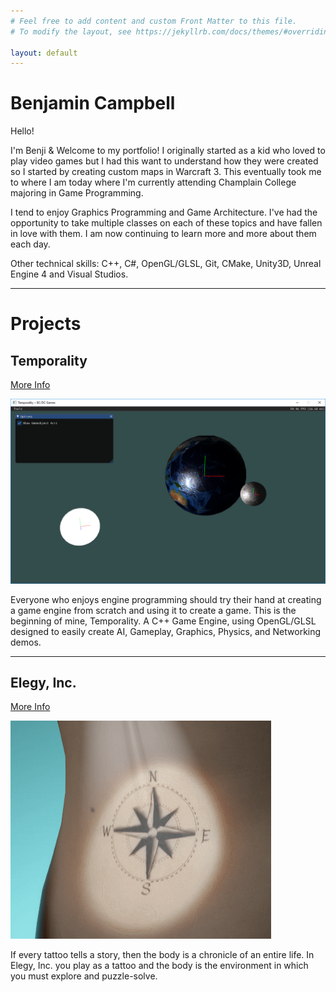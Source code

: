```yaml
---
# Feel free to add content and custom Front Matter to this file.
# To modify the layout, see https://jekyllrb.com/docs/themes/#overriding-theme-defaults

layout: default
---
```


# Benjamin Campbell

Hello!

I'm Benji & Welcome to my portfolio! I originally started as a kid who loved to play video games but I had this want to understand how they were created so I started by creating custom maps in Warcraft 3. This eventually took me to where I am today where I'm currently attending Champlain College majoring in Game Programming.

I tend to enjoy Graphics Programming and Game Architecture. I've had the opportunity to take multiple classes on each of these topics and have fallen in love with them. I am now continuing to learn more and more about them each day.

Other technical skills: C++, C#, OpenGL/GLSL, Git, CMake, Unity3D, Unreal Engine 4 and Visual Studios.

---

# Projects

## Temporality
[More Info](https://github.com/benjinx/Temporality)

![Temporality Image](assets/images/Temporality.png)

Everyone who enjoys engine programming should try their hand at creating a game engine from scratch and using it to create a game. This is the beginning of mine, Temporality. A C++ Game Engine, using OpenGL/GLSL designed to easily create AI, Gameplay, Graphics, Physics, and Networking demos.

---

## Elegy, Inc.
[More Info](programming/elegy.html)

![Elegy, Inc Image](assets/images/Elegy.gif)

If every tattoo tells a story, then the body is a chronicle of an entire life. In Elegy, Inc. you play as a tattoo and the body is the environment in which you must explore and puzzle-solve.